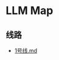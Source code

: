 # LLM Map

## 线路

- [1号线.md](https://raw.githubusercontent.com/os-zhengzhou/Zhengzhou-Metro/main/线路/1号线/1号线.md)